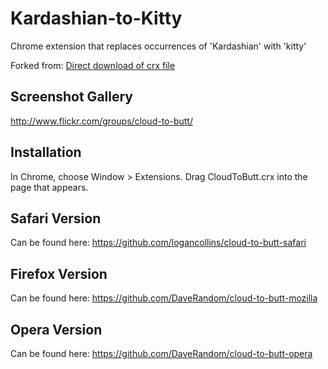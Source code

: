Kardashian-to-Kitty
=============

Chrome extension that replaces occurrences of 'Kardashian' with 'kitty'

Forked from:
[Direct download of crx file](https://github.com/panicsteve/cloud-to-butt/blob/master/CloudToButt.crx?raw=true)

Screenshot Gallery
------------------

http://www.flickr.com/groups/cloud-to-butt/

Installation
------------

In Chrome, choose Window > Extensions.  Drag CloudToButt.crx into the page that appears.

Safari Version
--------------

Can be found here: https://github.com/logancollins/cloud-to-butt-safari

Firefox Version
---------------

Can be found here: https://github.com/DaveRandom/cloud-to-butt-mozilla


Opera Version
---------------

Can be found here: https://github.com/DaveRandom/cloud-to-butt-opera
